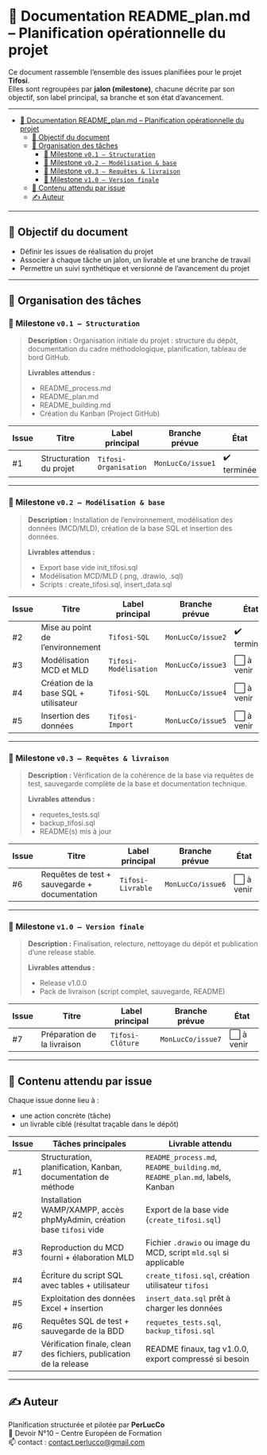 # 📎 Documentation README_plan.md – Planification opérationnelle du projet

Ce document rassemble l’ensemble des issues planifiées pour le projet **Tifosi**.  
Elles sont regroupées par **jalon (milestone)**, chacune décrite par son objectif, son label principal, sa branche et son état d’avancement.

---

- [📎 Documentation README\_plan.md – Planification opérationnelle du projet](#-documentation-readme_planmd--planification-opérationnelle-du-projet)
  - [🎯 Objectif du document](#-objectif-du-document)
  - [🧩 Organisation des tâches](#-organisation-des-tâches)
    - [🚩 Milestone `v0.1 – Structuration`](#-milestone-v01--structuration)
    - [🚩 Milestone `v0.2 – Modélisation & base`](#-milestone-v02--modélisation--base)
    - [🚩 Milestone `v0.3 – Requêtes & livraison`](#-milestone-v03--requêtes--livraison)
    - [🚩 Milestone `v1.0 – Version finale`](#-milestone-v10--version-finale)
  - [🧰 Contenu attendu par issue](#-contenu-attendu-par-issue)
  - [✍️ Auteur](#️-auteur)

---

## 🎯 Objectif du document

- Définir les issues de réalisation du projet
- Associer à chaque tâche un jalon, un livrable et une branche de travail
- Permettre un suivi synthétique et versionné de l’avancement du projet

---

## 🧩 Organisation des tâches

### 🚩 Milestone `v0.1 – Structuration`

> **Description :**
> Organisation initiale du projet : structure du dépôt, documentation du cadre méthodologique, planification, tableau de bord GitHub.
>
> **Livrables attendus :**
>
> - README_process.md
> - README_plan.md
> - README_building.md
> - Création du Kanban (Project GitHub)

|Issue|Titre | Label principal | Branche prévue | État |
|-|-|-|-|-|
| #1 | Structuration du projet | `Tifosi-Organisation` | `MonLucCo/issue1` | ✔️ terminée |

---

### 🚩 Milestone `v0.2 – Modélisation & base`

> **Description :**
> Installation de l’environnement, modélisation des données (MCD/MLD), création de la base SQL et insertion des données.
>
> **Livrables attendus :**
>
> - Export base vide init_tifosi.sql
> - Modélisation MCD/MLD (.png, .drawio, .sql)
> - Scripts : create_tifosi.sql, insert_data.sql

|Issue|Titre | Label principal | Branche prévue | État |
|-|-|-|-|-|
| #2 | Mise au point de l’environnement | `Tifosi-SQL` | `MonLucCo/issue2` | ✔️ terminée |
| #3 | Modélisation MCD et MLD | `Tifosi-Modélisation` | `MonLucCo/issue3`| ⬜ à venir |
| #4 | Création de la base SQL + utilisateur | `Tifosi-SQL` | `MonLucCo/issue4` | ⬜ à venir |
| #5 | Insertion des données | `Tifosi-Import` | `MonLucCo/issue5` | ⬜ à venir |

---

### 🚩 Milestone `v0.3 – Requêtes & livraison`

> **Description :**
> Vérification de la cohérence de la base via requêtes de test, sauvegarde complète de la base et documentation technique.
>
> **Livrables attendus :**
>
> - requetes_tests.sql
> - backup_tifosi.sql
> - README(s) mis à jour

| Issue | Titre | Label principal | Branche prévue | État |
|-|-|-|-|-|
| #6 |Requêtes de test + sauvegarde + documentation|`Tifosi-Livrable`|`MonLucCo/issue6`| ⬜ à venir |

---

### 🚩 Milestone `v1.0 – Version finale`

> **Description :**
> Finalisation, relecture, nettoyage du dépôt et publication d’une release stable.
>
> **Livrables attendus :**
>
> - Release v1.0.0
> - Pack de livraison (script complet, sauvegarde, README)

| Issue | Titre | Label principal | Branche prévue | État |
|-|-|-|-|-|
| #7    | Préparation de la livraison | `Tifosi-Clôture`      | `MonLucCo/issue7`     | ⬜ à venir |

---

## 🧰 Contenu attendu par issue

Chaque issue donne lieu à :

- une action concrète (tâche)
- un livrable ciblé (résultat traçable dans le dépôt)

| Issue | Tâches principales | Livrable attendu |
|-|-|-|
| #1 | Structuration, planification, Kanban, documentation de méthode | `README_process.md`, `README_building.md`, `README_plan.md`, labels, Kanban |
| #2 | Installation WAMP/XAMPP, accès phpMyAdmin, création base `tifosi` vide | Export de la base vide (`create_tifosi.sql`) |
| #3 | Reproduction du MCD fourni + élaboration MLD | Fichier `.drawio` ou image du MCD, script `mld.sql` si applicable |
| #4 | Écriture du script SQL avec tables + utilisateur | `create_tifosi.sql`, création utilisateur `tifosi` |
| #5 | Exploitation des données Excel + insertion | `insert_data.sql` prêt à charger les données |
| #6 | Requêtes SQL de test + sauvegarde de la BDD | `requetes_tests.sql`, `backup_tifosi.sql` |
| #7 | Vérification finale, clean des fichiers, publication de la release | README finaux, tag v1.0.0, export compressé si besoin |

---

## ✍️ Auteur

Planification structurée et pilotée par **PerLucCo**  
📌 Devoir N°10 – Centre Européen de Formation  
📫 contact : [contact.perlucco@gmail.com](mailto:contact.perlucco@gmail.com)
